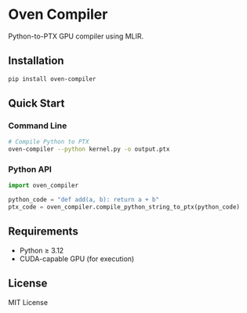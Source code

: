 # Oven Compiler

Python-to-PTX GPU compiler using MLIR.

## Installation

```bash
pip install oven-compiler
```

## Quick Start

### Command Line

```bash
# Compile Python to PTX
oven-compiler --python kernel.py -o output.ptx
```

### Python API

```python
import oven_compiler

python_code = "def add(a, b): return a + b"
ptx_code = oven_compiler.compile_python_string_to_ptx(python_code)
```

## Requirements

- Python ≥ 3.12
- CUDA-capable GPU (for execution)

## License

MIT License
